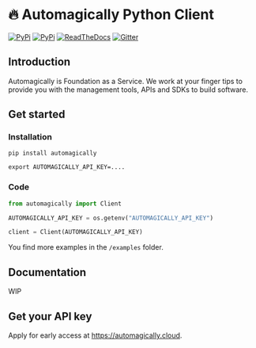 # 🔥  Automagically  Python Client

[![PyPi](https://img.shields.io/pypi/v/automagically.svg)](https://pypi.python.org/pypi/automagically)
[![PyPi](https://img.shields.io/pypi/pyversions/automagically)](https://pypi.python.org/pypi/automagically)
[![ReadTheDocs](https://readthedocs.org/projects/automagically/badge/?version=latest)](https://automagically.readthedocs.io/en/latest/?version=latest)
[![Gitter](https://badges.gitter.im/binaryai/community.svg)](https://gitter.im/automagically-hq/community?utm_source=badge&utm_medium=badge&utm_campaign=pr-badge)

## Introduction

Automagically is Foundation as a Service. We work at your finger tips to provide you with the management tools, APIs and SDKs to build software.

## Get started

### Installation

```shell
pip install automagically

export AUTOMAGICALLY_API_KEY=....
```

### Code

```python
from automagically import Client

AUTOMAGICALLY_API_KEY = os.getenv("AUTOMAGICALLY_API_KEY")

client = Client(AUTOMAGICALLY_API_KEY)

```

You find more examples in the `/examples` folder.

## Documentation

WIP

## Get your API key

Apply for early access at <https://automagically.cloud>.
